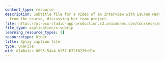 ```yaml
---
content_type: resource
description: Subtitle file for a video of an interview with Lauren Merriman, a student
  from the course, discussing her team project.
file: https://ol-ocw-studio-app-production.s3.amazonaws.com/courses/cms-611j-creating-video-games-fall-2014/d148a1cc089554a4b157b72f0239dd1e_Od21y3eAwUo.vtt
file_type: application/x-subrip
learning_resource_types: []
resourcetype: Other
title: 3play caption file
type: OCWFile
uid: d148a1cc-0895-54a4-b157-b72f0239dd1e
---
```

